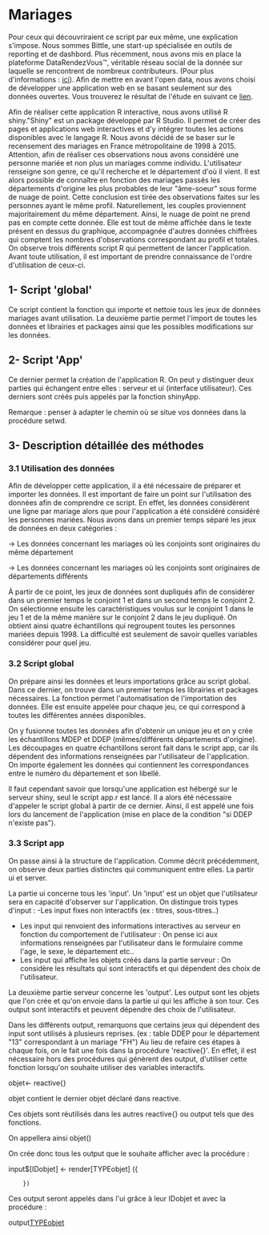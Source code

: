 # Mariages


Pour ceux qui découvriraient ce script par eux même, une explication s'impose. Nous sommes Bittle, une start-up spécialisée en outils de reporting et de dashbord.
Plus récemment, nous avons mis en place la plateforme DataRendezVous™, véritable réseau social de la donnée sur laquelle se rencontrent de nombreux contributeurs.
(Pour plus d'informations : [ici](http://www.bittle-solutions.com/?lang=fr_fr)). 
Afin de mettre en avant l'open data, nous avons choisi de développer une application web en se basant seulement sur des données ouvertes.
Vous trouverez le résultat de l'étude en suivant ce [lien](http://5.39.72.157:3838/mariages/).


Afin de réaliser cette application R interactive, nous avons utilisé R shiny."Shiny" est un package développé par R Studio. Il permet de créer des pages et applications web interactives et d'y intégrer toutes les actions disponibles avec le langage R.
Nous avons décidé de se baser sur le recensement des mariages en France métropolitaine de 1998 à 2015. Attention, afin de réaliser ces observations nous avons considéré une personne mariée et non plus un mariages comme individu. L'utilisateur renseigne son genre, ce qu'il recherche et le département d'où il vient. Il est alors possible de connaître en fonction des mariages passés les départements d'origine les plus probables de leur "âme-soeur" sous forme de nuage de point. Cette conclusion est tirée des observations faites sur les personnes ayant le même profil. Naturellement, les couples proviennent majoritairement du même département. Ainsi, le nuage de point ne prend pas en compte cette donnée. Elle est tout de même affichée dans le texte présent en dessus du graphique, accompagnée d'autres données chiffrées qui comptent les nombres d'observations correspondant au profil et totales.
On observe trois différents script R qui permettent de lancer l'application. Avant toute utilisation, il est important de prendre connaissance de l'ordre d'utilisation de ceux-ci.
## 1- Script 'global'
Ce script contient la fonction qui importe et nettoie tous les jeux de données mariages avant utilisation. 
La deuxième partie permet l'import de toutes les données et librairies et packages ainsi que les possibles modifications sur les données. 

## 2- Script 'App' 

Ce dernier permet la création de l'application R. On peut y distinguer deux parties qui échangent entre elles : serveur et ui (interface utilisateur).
Ces derniers sont créés puis appelés par la fonction shinyApp. 

Remarque : penser à adapter le chemin où se situe vos données dans la procédure setwd.

## 3- Description détaillée des méthodes 


### 3.1 Utilisation des données 

Afin de développer cette application, il a été nécessaire de préparer et importer les données.
Il est important de faire un point sur l'utilisation des données afin de comprendre ce script. 
En effet, les données considèrent une ligne par mariage alors que pour l'application a été considéré considéré les personnes mariées.
Nous avons dans un premier temps séparé les jeux de données en deux catégories : 

-> Les données concernant les mariages où les conjoints sont originaires du même département

-> Les données concernant les mariages où les conjoints sont originaires de départements différents

À partir de ce point, les jeux de données sont dupliqués afin de considérer dans un premier temps le conjoint 1 et dans un second temps le conjoint 2. 
On sélectionne ensuite les caractéristiques voulus sur le conjoint 1 dans le jeu 1 et de la même manière sur le conjoint 2 dans le jeu dupliqué. 
On obtient ainsi quatre échantillons qui regroupent toutes les personnes mariées depuis 1998. La difficulté est seulement de savoir quelles variables considérer pour quel jeu.

### 3.2 Script global

On prépare ainsi les données et leurs importations grâce au script global.
Dans ce dernier, on trouve dans un premier temps les librairies et packages nécessaires.
La fonction permet l'automatisation de l'importation des données. Elle est ensuite appelée pour chaque jeu, ce qui correspond à toutes les différentes années disponibles.

On y fusionne toutes les données afin d'obtenir un unique jeu et on y crée les échantillons MDEP et DDEP (mêmes/différents départements d'origine).
Les découpages en quatre échantillons seront fait dans le script app, car ils dépendent des informations renseignées par l'utilisateur de l'application. 
On importe également les données qui contiennent les correspondances entre le numéro du département et son libellé.

Il faut cependant savoir que lorsqu'une application est hébergé sur le serveur shiny, seul le script app.r est lancé. 
Il a alors été nécessaire d'appeler le script global à partir de ce dernier.
Ainsi, il est appelé une fois lors du lancement de l'application (mise en place de la condition "si DDEP n'existe pas").

### 3.3 Script app 

On passe ainsi à la structure de l'application. Comme décrit précédemment, on observe deux parties distinctes qui communiquent entre elles.
La partir ui et server.

La partie ui concerne tous les 'input'. Un 'input' est un objet que l'utilisateur sera en capacité d'observer sur l'application.
On distingue trois types d'input :
-Les input fixes non interactifs (ex : titres, sous-titres..)
- Les input qui renvoient des informations interactives au serveur en fonction du comportement de l'utilisateur :
On pense ici aux informations renseignées par l'utilisateur dans le formulaire comme l'age, le sexe, le département etc..
- Les input qui affiche les objets créés dans la partie serveur :
On considère les résultats qui sont interactifs et qui dépendent des choix de l'utilisateur.

La deuxième partie serveur concerne les 'output'. Les output sont les objets que l'on crée et qu'on envoie dans la partie ui qui les affiche à son tour.
Ces output sont interactifs et peuvent dépendre des choix de l'utilisateur.

Dans les différents output, remarquons que certains jeux qui dépendent des input sont utilisés à plusieurs reprises. (ex : table DDEP pour le département "13" correspondant à un mariage "FH")
Au lieu de refaire ces étapes à chaque fois, on le fait une fois dans la procédure 'reactive{}'.
En effet, il est nécessaire hors des procédures qui génèrent des output, d'utiliser cette fonction lorsqu'on souhaite utiliser des variables interactifs.

objet<- reactive{}

objet contient le dernier objet déclaré dans reactive. 


Ces objets sont réutilisés dans les autres reactive{} ou output tels que des fonctions. 

On appellera ainsi objet() 

On crée donc tous les output que le souhaite afficher avec la procédure : 

input$[IDobjet] <- render[TYPEobjet] ({
		
		})

Ces output seront appelés dans l'ui grâce à leur IDobjet et avec la procédure :

output[TYPEobjet]('[IDobjet]')
